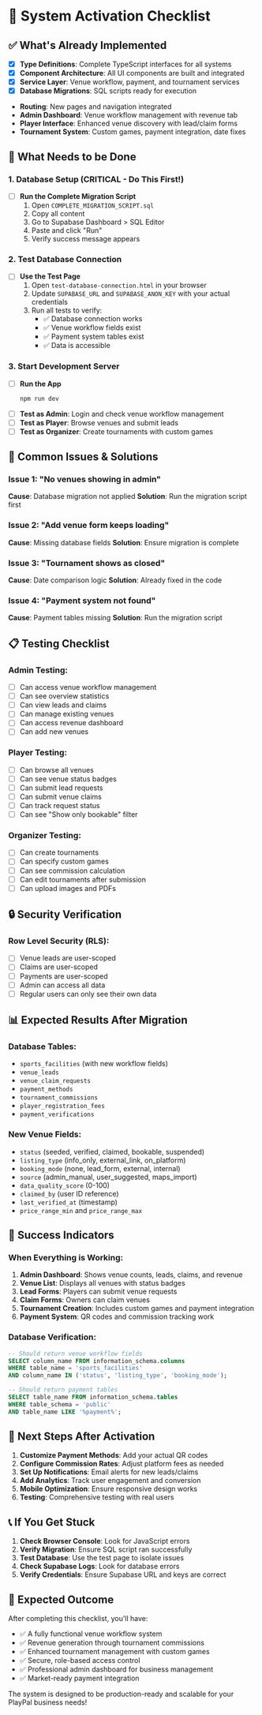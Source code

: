 # 🚀 System Activation Checklist

## ✅ What's Already Implemented
- [x] **Type Definitions**: Complete TypeScript interfaces for all systems
- [x] **Component Architecture**: All UI components are built and integrated
- [x] **Service Layer**: Venue workflow, payment, and tournament services
- [x] **Database Migrations**: SQL scripts ready for execution
- **Routing**: New pages and navigation integrated
- **Admin Dashboard**: Venue workflow management with revenue tab
- **Player Interface**: Enhanced venue discovery with lead/claim forms
- **Tournament System**: Custom games, payment integration, date fixes

## 🔧 What Needs to be Done

### 1. Database Setup (CRITICAL - Do This First!)
- [ ] **Run the Complete Migration Script**
  1. Open `COMPLETE_MIGRATION_SCRIPT.sql`
  2. Copy all content
  3. Go to Supabase Dashboard > SQL Editor
  4. Paste and click "Run"
  5. Verify success message appears

### 2. Test Database Connection
- [ ] **Use the Test Page**
  1. Open `test-database-connection.html` in your browser
  2. Update `SUPABASE_URL` and `SUPABASE_ANON_KEY` with your actual credentials
  3. Run all tests to verify:
     - ✅ Database connection works
     - ✅ Venue workflow fields exist
     - ✅ Payment system tables exist
     - ✅ Data is accessible

### 3. Start Development Server
- [ ] **Run the App**
  ```bash
  npm run dev
  ```
- [ ] **Test as Admin**: Login and check venue workflow management
- [ ] **Test as Player**: Browse venues and submit leads
- [ ] **Test as Organizer**: Create tournaments with custom games

## 🚨 Common Issues & Solutions

### Issue 1: "No venues showing in admin"
**Cause**: Database migration not applied
**Solution**: Run the migration script first

### Issue 2: "Add venue form keeps loading"
**Cause**: Missing database fields
**Solution**: Ensure migration is complete

### Issue 3: "Tournament shows as closed"
**Cause**: Date comparison logic
**Solution**: Already fixed in the code

### Issue 4: "Payment system not found"
**Cause**: Payment tables missing
**Solution**: Run the migration script

## 📋 Testing Checklist

### Admin Testing:
- [ ] Can access venue workflow management
- [ ] Can see overview statistics
- [ ] Can view leads and claims
- [ ] Can manage existing venues
- [ ] Can access revenue dashboard
- [ ] Can add new venues

### Player Testing:
- [ ] Can browse all venues
- [ ] Can see venue status badges
- [ ] Can submit lead requests
- [ ] Can submit venue claims
- [ ] Can track request status
- [ ] Can see "Show only bookable" filter

### Organizer Testing:
- [ ] Can create tournaments
- [ ] Can specify custom games
- [ ] Can see commission calculation
- [ ] Can edit tournaments after submission
- [ ] Can upload images and PDFs

## 🔒 Security Verification

### Row Level Security (RLS):
- [ ] Venue leads are user-scoped
- [ ] Claims are user-scoped
- [ ] Payments are user-scoped
- [ ] Admin can access all data
- [ ] Regular users can only see their own data

## 📊 Expected Results After Migration

### Database Tables:
- `sports_facilities` (with new workflow fields)
- `venue_leads`
- `venue_claim_requests`
- `payment_methods`
- `tournament_commissions`
- `player_registration_fees`
- `payment_verifications`

### New Venue Fields:
- `status` (seeded, verified, claimed, bookable, suspended)
- `listing_type` (info_only, external_link, on_platform)
- `booking_mode` (none, lead_form, external, internal)
- `source` (admin_manual, user_suggested, maps_import)
- `data_quality_score` (0-100)
- `claimed_by` (user ID reference)
- `last_verified_at` (timestamp)
- `price_range_min` and `price_range_max`

## 🎯 Success Indicators

### When Everything is Working:
1. **Admin Dashboard**: Shows venue counts, leads, claims, and revenue
2. **Venue List**: Displays all venues with status badges
3. **Lead Forms**: Players can submit venue requests
4. **Claim Forms**: Owners can claim venues
5. **Tournament Creation**: Includes custom games and payment integration
6. **Payment System**: QR codes and commission tracking work

### Database Verification:
```sql
-- Should return venue workflow fields
SELECT column_name FROM information_schema.columns 
WHERE table_name = 'sports_facilities' 
AND column_name IN ('status', 'listing_type', 'booking_mode');

-- Should return payment tables
SELECT table_name FROM information_schema.tables 
WHERE table_schema = 'public' 
AND table_name LIKE '%payment%';
```

## 🚀 Next Steps After Activation

1. **Customize Payment Methods**: Add your actual QR codes
2. **Configure Commission Rates**: Adjust platform fees as needed
3. **Set Up Notifications**: Email alerts for new leads/claims
4. **Add Analytics**: Track user engagement and conversion
5. **Mobile Optimization**: Ensure responsive design works
6. **Testing**: Comprehensive testing with real users

## 📞 If You Get Stuck

1. **Check Browser Console**: Look for JavaScript errors
2. **Verify Migration**: Ensure SQL script ran successfully
3. **Test Database**: Use the test page to isolate issues
4. **Check Supabase Logs**: Look for database errors
5. **Verify Credentials**: Ensure Supabase URL and keys are correct

## 🎉 Expected Outcome

After completing this checklist, you'll have:
- ✅ A fully functional venue workflow system
- ✅ Revenue generation through tournament commissions
- ✅ Enhanced tournament management with custom games
- ✅ Secure, role-based access control
- ✅ Professional admin dashboard for business management
- ✅ Market-ready payment integration

The system is designed to be production-ready and scalable for your PlayPal business needs!


